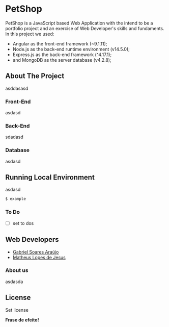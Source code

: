 # PetShop

PetShop is a JavaScript based Web Application with the intend to be a portfolio project and an exercise of Web Developer's skills and fundaments.
    In this project we used:
  - Angular as the front-end framework (~9.1.11);
  - Node.js as the back-end runtime environment (v14.5.0);
  - Express.js as the back-end framework (^4.17.1);
  - and MongoDB as the server database (v4.2.8);

## About The Project
asddasasd

### Front-End
asdasd

### Back-End
sdadasd

### Database
asdasd

## Running Local Environment
asdasd
```sh
$ example
```

### To Do
 - [ ] set to dos

## Web Developers
  - [Gabriel Soares Araújo](https://www.linkedin.com/in/gabrielsoaresaraujo7/)
  - [Matheus Lopes de Jesus](https://www.linkedin.com/in/matheus-lopes-17506b176/)

### About us
asdasda

License
----
Set license

**Frase de efeito!**